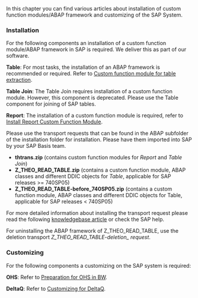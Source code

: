 In this chapter you can find various articles about installation of custom function modules/ABAP framework and customizing of the SAP System.

### Installation<br>
For the following components an installation of a custom function module/ABAP framework in SAP is required. We deliver this as part of our software. 

**Table**: For most tasks, the installation of an ABAP framework is recommended or required. Refer to [Custom function module for table extraction](./sap-customizing/custom-function-module-for-table-extraction). 

**Table Join**: The Table Join requires installation of a custom function module. However, this component is deprecated. Please use the Table component for joining of SAP tables.

**Report**: The installation of a custom function module is required, refer to [Install Report Custom Function Module](./sap-customizing/install-report-custom-function-module).


Please use the transport requests that can be found in the ABAP subfolder of the installation folder for installation. Please have them imported into SAP by your SAP Basis team.

- **thtrans.zip** (contains custom function modules for *Report* and *Table Join*)
- **Z_THEO_READ_TABLE.zip** (contains a custom function module, ABAP classes and different DDIC objects for *Table*, applicable for SAP releases >= 740SP05)
- **Z_THEO_READ_TABLE-before_740SP05.zip** (contains a custom function module, ABAP classes and different DDIC objects for Table, applicable for SAP releases < 740SP05)

For more detailed information about installing the transport request please read the following [knowledgebase article](https://kb.theobald-software.com/sap/how-to-import-an-sap-transport-request-with-the-transport-management-system-stms?fromSearch=true) or check the SAP help.

For uninstalling the ABAP framework of Z_THEO_READ_TABLE, use the deletion transport *Z_THEO_READ_TABLE-deletion_ request*.

### Customizing<br>
For the following components a customizing on the SAP system is required: 

**OHS**: Refer to [Preparation for OHS in BW](./sap-customizing/preparation-for-ohs-in-bw).

**DeltaQ**: Refer to [Customizing for DeltaQ](./sap-customizing/customizing-for-deltaq).

